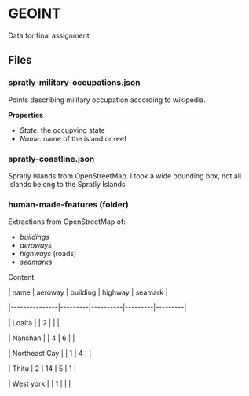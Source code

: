 # GEOINT

Data for final assignment

## Files

### spratly-military-occupations.json

Points describing military occupation according to wikipedia.

**Properties**

* *State*: the occupying state
* *Name*: name of the island or reef

### spratly-coastline.json

Spratly Islands from OpenStreetMap. I took a wide bounding box, not all islands belong to the Spratly Islands

### human-made-features (folder)

Extractions from OpenStreetMap of:

* *buildings*
* *aeroways*
* *highways* (roads)
* *seamarks*

Content: 

| name          | aeroway | building | highway | seamark |

|---------------|---------|----------|---------|---------|

| Loaita        |         | 2        |         |         |

| Nanshan       |         | 4        | 6       |         |

| Northeast Cay |         | 1        | 4       |         |

| Thitu         | 2       | 14       | 5       | 1       |

| West york     |         | 1        |         |         |

 


